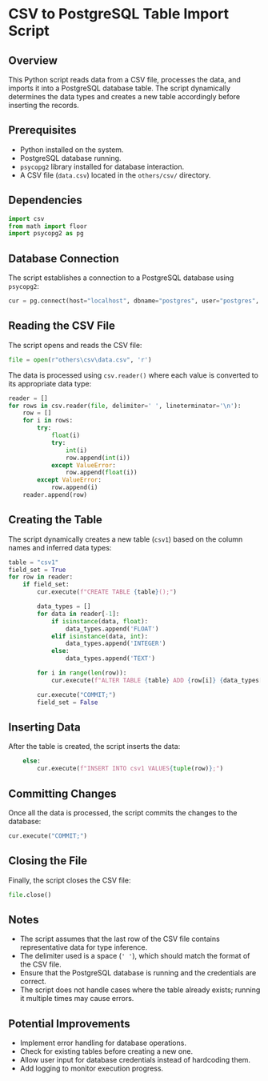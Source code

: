 # CSV to PostgreSQL Table Import Script

## Overview
This Python script reads data from a CSV file, processes the data, and imports it into a PostgreSQL database table. The script dynamically determines the data types and creates a new table accordingly before inserting the records.

## Prerequisites
- Python installed on the system.
- PostgreSQL database running.
- `psycopg2` library installed for database interaction.
- A CSV file (`data.csv`) located in the `others/csv/` directory.

## Dependencies
```python
import csv
from math import floor
import psycopg2 as pg
```

## Database Connection
The script establishes a connection to a PostgreSQL database using `psycopg2`:
```python
cur = pg.connect(host="localhost", dbname="postgres", user="postgres", password="1234", port=5432).cursor()
```

## Reading the CSV File
The script opens and reads the CSV file:
```python
file = open(r"others\csv\data.csv", 'r')
```
The data is processed using `csv.reader()` where each value is converted to its appropriate data type:
```python
reader = []
for rows in csv.reader(file, delimiter=' ', lineterminator='\n'):
    row = []
    for i in rows:
        try:
            float(i)
            try:
                int(i)
                row.append(int(i))
            except ValueError:
                row.append(float(i))
        except ValueError:
            row.append(i)
    reader.append(row)
```

## Creating the Table
The script dynamically creates a new table (`csv1`) based on the column names and inferred data types:
```python
table = "csv1"
field_set = True
for row in reader:
    if field_set:
        cur.execute(f"CREATE TABLE {table}();")

        data_types = []
        for data in reader[-1]:
            if isinstance(data, float):
                data_types.append('FLOAT')
            elif isinstance(data, int):
                data_types.append('INTEGER')
            else:
                data_types.append('TEXT')

        for i in range(len(row)):
            cur.execute(f"ALTER TABLE {table} ADD {row[i]} {data_types[i]};")

        cur.execute("COMMIT;")
        field_set = False
```

## Inserting Data
After the table is created, the script inserts the data:
```python
    else:
        cur.execute(f"INSERT INTO csv1 VALUES{tuple(row)};")
```

## Committing Changes
Once all the data is processed, the script commits the changes to the database:
```python
cur.execute("COMMIT;")
```

## Closing the File
Finally, the script closes the CSV file:
```python
file.close()
```

## Notes
- The script assumes that the last row of the CSV file contains representative data for type inference.
- The delimiter used is a space (`' '`), which should match the format of the CSV file.
- Ensure that the PostgreSQL database is running and the credentials are correct.
- The script does not handle cases where the table already exists; running it multiple times may cause errors.

## Potential Improvements
- Implement error handling for database operations.
- Check for existing tables before creating a new one.
- Allow user input for database credentials instead of hardcoding them.
- Add logging to monitor execution progress.

